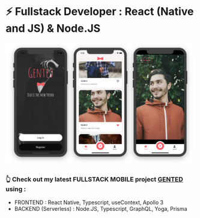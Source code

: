 ### 
<h1>⚡️ Fullstack Developer : React (Native and JS) & Node.JS</h1>


![alt text](https://raw.githubusercontent.com/vihong/vihong/main/previewGentedMobilesOnly.png)

<h3>👆  Check out my latest FULLSTACK MOBILE project <a href="https://github.com/vihong/gented">GENTED<a> using :</h3>
<ul>
  <li>FRONTEND : React Native, Typescript, useContext, Apollo 3</li>
  <li>BACKEND (Serverless) : Node.JS, Typescript, GraphQL, Yoga, Prisma</li>
</ul>



<!--
**vihong/vihong** is a ✨ _special_ ✨ repository because its `README.md` (this file) appears on your GitHub profile.

Here are some ideas to get you started:

- 🔭 I’m currently working on ...
- 🌱 I’m currently learning ...
- 👯 I’m looking to collaborate on ...
- 🤔 I’m looking for help with ...
- 💬 Ask me about ...
- 📫 How to reach me: ...
- 😄 Pronouns: ...
- ⚡ Fun fact: ...
-->
